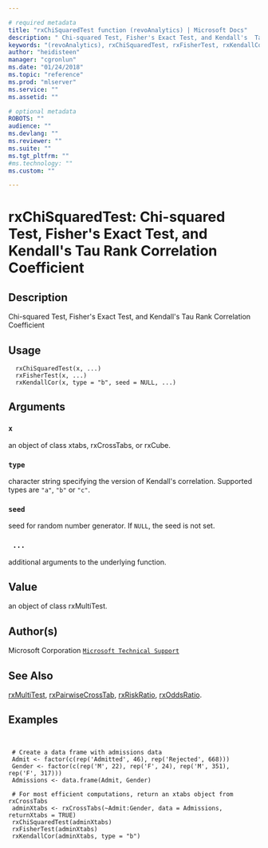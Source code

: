 ```yaml
--- 

# required metadata 
title: "rxChiSquaredTest function (revoAnalytics) | Microsoft Docs" 
description: " Chi-squared Test, Fisher's Exact Test, and Kendall's  Tau Rank Correlation Coefficient " 
keywords: "(revoAnalytics), rxChiSquaredTest, rxFisherTest, rxKendallCor, htest" 
author: "heidisteen" 
manager: "cgronlun" 
ms.date: "01/24/2018" 
ms.topic: "reference" 
ms.prod: "mlserver" 
ms.service: "" 
ms.assetid: "" 

# optional metadata 
ROBOTS: "" 
audience: "" 
ms.devlang: "" 
ms.reviewer: "" 
ms.suite: "" 
ms.tgt_pltfrm: "" 
#ms.technology: "" 
ms.custom: "" 

--- 
```






 # rxChiSquaredTest:  Chi-squared Test, Fisher's Exact Test, and Kendall's  Tau Rank Correlation Coefficient  

 ## Description

Chi-squared Test, Fisher's Exact Test, and Kendall's  Tau Rank Correlation Coefficient



 ## Usage

```   
  rxChiSquaredTest(x, ...)
  rxFisherTest(x, ...)
  rxKendallCor(x, type = "b", seed = NULL, ...)

```


 ## Arguments



 ### `x`
 an object of class xtabs, rxCrossTabs, or rxCube. 



 ### `type`
 character string specifying the version of Kendall's correlation. Supported types are `"a"`, `"b"` or `"c"`. 



 ### `seed`
 seed for random number generator. If `NULL`, the seed is not set. 



 ### ` ...`
 additional arguments to the underlying function. 




 ## Value

an object of class rxMultiTest.


 ## Author(s)
 Microsoft Corporation [`Microsoft Technical Support`](https://go.microsoft.com/fwlink/?LinkID=698556&clcid=0x409)



 ## See Also

[rxMultiTest](rxMultiTest.md),
[rxPairwiseCrossTab](rxPairwiseCrosstab.md),
[rxRiskRatio](rxRiskRatio.md),
[rxOddsRatio](rxRiskRatio.md).


 ## Examples

 ```


  # Create a data frame with admissions data
  Admit <- factor(c(rep('Admitted', 46), rep('Rejected', 668)))
  Gender <- factor(c(rep('M', 22), rep('F', 24), rep('M', 351), rep('F', 317)))
  Admissions <- data.frame(Admit, Gender)

  # For most efficient computations, return an xtabs object from rxCrossTabs
  adminXtabs <- rxCrossTabs(~Admit:Gender, data = Admissions, returnXtabs = TRUE)
  rxChiSquaredTest(adminXtabs)
  rxFisherTest(adminXtabs)
  rxKendallCor(adminXtabs, type = "b")
```



